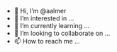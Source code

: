 - 👋 Hi, I’m @aalmer
- 👀 I’m interested in ...
- 🌱 I’m currently learning ...
- 💞️ I’m looking to collaborate on ...
- 📫 How to reach me ...

<!---
aalmer/aalmer is a ✨ special ✨ repository because its `README.md` (this file) appears on your GitHub profile.
You can click the Preview link to take a look at your changes.
--->
